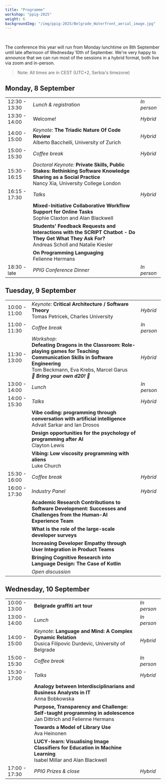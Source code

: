 ```yaml
---
title: "Programme"
workshop: "ppig-2025"
weight: 6
backgroundImg: "/img/ppig-2025/Belgrade_Waterfront_aerial_image.jpg"
---
```


<style>
.workshop-content table {
  width: 100%;
}
.workshop-content table th:first-of-type {
  width: 100px;
  text-align: center;
}
.workshop-content table th:nth-of-type(3) {
  width: 75px;
}
.workshop-content table td:first-child {
  text-align: center;
}
</style>

<br>

The conference this year will run from Monday lunchtime on 8th September until late afternoon of Wednesday 10th of September. We're very happy to announce that we can run most of the sessions in a hybrid format, both live via zoom and in-person.

> Note: All times are in CEST (UTC+2, Serbia's timezone)

## Monday, 8 September

|               |                                                                                                                                                             |             |
| ------------- | ----------------------------------------------------------------------------------------------------------------------------------------------------------- | ----------- |
| 12:30 - 13:30 | _Lunch & registration_                                                                                                                                      | _In person_ |
| 13:30 - 14:00 | Welcome!                                                                                                                                                    | _Hybrid_    |
| 14:00 - 15:00 | _Keynote:_ **The Triadic Nature Of Code Review** <br> Alberto Bacchelli, University of Zurich                                                               | _Hybrid_    |
| 15:00 - 15:30 | _Coffee break_                                                                                                                                              | _Hybrid_    |
| 15:30 - 16:15 | _Doctoral Keynote:_ **Private Skills, Public Stakes: Rethinking Software Knowledge Sharing as a Social Practice** <br> Nancy Xia, University College London |             |
| 16:15 - 17:30 | _Talks_                                                                                                                                                     | _Hybrid_    |
|               | **Mixed-Initiative Collaborative Workflow Support for Online Tasks** <br> Sophie Claxton and Alan Blackwell                                                 |             |
|               | **Students' Feedback Requests and Interactions with the SCRIPT Chatbot - Do They Get What They Ask For?** <br> Andreas Scholl and Natalie Kiesler           |             |
|               | **On Programming Languaging** <br> Felienne Hermans                                                                                                         |             |
| 18:30 - late  | _PPIG Conference Dinner_                                                                                                                                    | _In person_ |

## Tuesday, 9 September

|               |                                                                                                                                                                                                                       |             |
| ------------- | --------------------------------------------------------------------------------------------------------------------------------------------------------------------------------------------------------------------- | ----------- |
| 10:00 - 11:00 | _Keynote:_ **Critical Architecture / Software Theory** <br> Tomas Petricek, Charles University                                                                                                                        | _Hybrid_    |
| 11:00 - 11:30 | _Coffee break_                                                                                                                                                                                                        | _In person_ |
| 11:30 - 13:00 | _Workshop_: <br> **Defeating Dragons in the Classroom: Role-playing games for Teaching Communication Skills in Software Engineering** <br> Tom Beckmann, Eva Krebs, Marcel Garus <br> **_🎲 Bring your own d20! 🎲_** | _Hybrid_    |
| 13:00 - 14:00 | _Lunch_                                                                                                                                                                                                               | _In person_ |
| 14:00 - 15:30 | _Talks_                                                                                                                                                                                                               | _Hybrid_    |
|               | **Vibe coding: programming through conversation with artificial intelligence** <br> Advait Sarkar and Ian Drosos                                                                                                      |             |
|               | **Design opportunities for the psychology of programming after AI** <br> Clayton Lewis                                                                                                                                |             |
|               | **Vibing: Low viscosity programming with aliens** <br> Luke Church                                                                                                                                                    |             |
| 15:30 - 16:00 | _Coffee break_                                                                                                                                                                                                        | _Hybrid_    |
| 16:00 - 17:30 | _Industry Panel_                                                                                                                                                                                                      | _Hybrid_    |
|               | **Academic Research Contributions to Software Development: Successes and Challenges from the Human-AI Experience Team**                                                                                               |             |
|               | **What is the role of the large-scale developer surveys**                                                                                                                                   |             |
|               | **Increasing Developer Empathy through User Integration in Product Teams**                                                                                                                                            |             |
|               | **Bringing Cognitive Research into Language Design: The Case of Kotlin**                                                                                                                                              |             |
|               | _Open discussion_                                                                                                                                                                                                     |             |

## Wednesday, 10 September

|               |                                                                                                                        |             |
| ------------- | ---------------------------------------------------------------------------------------------------------------------- | ----------- |
| 10:00 - 13:00 | **Belgrade graffiti art tour**                                                                                         | _In person_ |
| 13:00 - 14:00 | _Lunch_                                                                                                                | _In person_ |
| 14:00 - 15:00 | _Keynote_: **Language and Mind: A Complex Dynamic Relation** <br> Dusica Filipovic Durdevic, University of Belgrade    | _Hybrid_    |
| 15:00 - 15:30 | _Coffee break_                                                                                                         | _In person_ |
| 15:30 - 17:00 | _Talks_                                                                                                                | _Hybrid_    |
|               | **Analogy between Interdisciplinarians and Business Analysts in IT** <br> Anna Bobkowska                               |             |
|               | **Purpose, Transparency and Challenge: Self-taught programming in adolescence** <br> Jan Dittrich and Felienne Hermans |             |
|               | **Towards a Model of Library Use** <br> Ava Heinonen                                                                   |             |
|               | **LUCY-learn: Visualising Image Classifiers for Education in Machine Learning** <br> Isabel Millar and Alan Blackwell  |             |
| 17:00 - 17:30 | _PPIG Prizes & close_                                                                                                  | _Hybrid_    |
